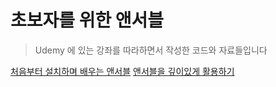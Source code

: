 # 초보자를 위한 앤서블
> Udemy 에 있는 강좌를 따라하면서 작성한 코드와 자료들입니다

[처음부터 설치하며 배우는 앤서블](https://www.udemy.com/course/using_ansible_for_simple_configuration/)
[앤서블을 깊이있게 활용하기](https://www.udemy.com/course/ansible_expert/)

